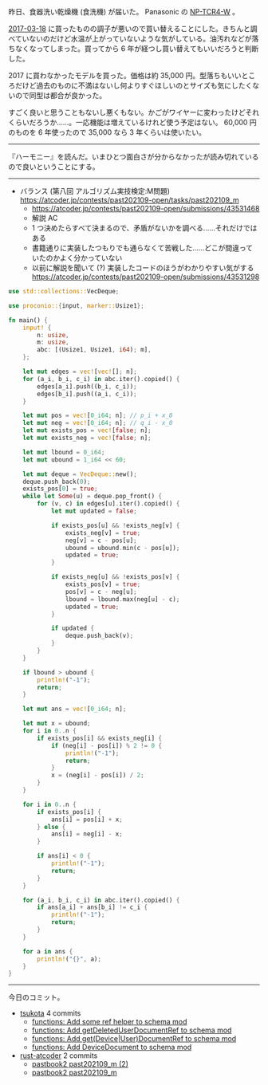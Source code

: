 昨日、食器洗い乾燥機 (食洗機) が届いた。 Panasonic の [NP-TCR4-W](https://panasonic.jp/dish/products/NP-TCR4.html) 。

[2017-03-18] に買ったものの調子が悪いので買い替えることにした。きちんと調べていないのだけど水温が上がっていないような気がしている。油汚れなどが落ちなくなってしまった。買ってから 6 年が経つし買い替えてもいいだろうと判断した。

2017 に買わなかったモデルを買った。価格は約 35,000 円。型落ちもいいところだけど過去のものに不満はないし何よりすぐほしいのとサイズも気にしたくないので同型は都合が良かった。

すごく良いと思うこともないし悪くもない。かごがワイヤーに変わったけどそれくらいだろうか……。一応機能は増えているけれど使う予定はない。 60,000 円のものを 6 年使ったので 35,000 なら 3 年くらいは使いたい。

---

『ハーモニー』を読んだ。いまひとつ面白さが分からなかったが読み切れているので良いということにする。

---

- バランス (第八回 アルゴリズム実技検定:M問題)
  <https://atcoder.jp/contests/past202109-open/tasks/past202109_m>
  - <https://atcoder.jp/contests/past202109-open/submissions/43531468>
  - 解説 AC
  - 1 つ決めたらすべて決まるので、矛盾がないかを調べる……それだけではある
  - 書籍通りに実装したつもりでも通らなくて苦戦した……どこが間違っていたのかよく分かっていない
  - 以前に解説を聞いて (?) 実装したコードのほうがわかりやすい気がする
    <https://atcoder.jp/contests/past202109-open/submissions/43531298>

```rust
use std::collections::VecDeque;

use proconio::{input, marker::Usize1};

fn main() {
    input! {
        n: usize,
        m: usize,
        abc: [(Usize1, Usize1, i64); m],
    };

    let mut edges = vec![vec![]; n];
    for (a_i, b_i, c_i) in abc.iter().copied() {
        edges[a_i].push((b_i, c_i));
        edges[b_i].push((a_i, c_i));
    }

    let mut pos = vec![0_i64; n]; // p_i + x_0
    let mut neg = vec![0_i64; n]; // q_i - x_0
    let mut exists_pos = vec![false; n];
    let mut exists_neg = vec![false; n];

    let mut lbound = 0_i64;
    let mut ubound = 1_i64 << 60;

    let mut deque = VecDeque::new();
    deque.push_back(0);
    exists_pos[0] = true;
    while let Some(u) = deque.pop_front() {
        for (v, c) in edges[u].iter().copied() {
            let mut updated = false;

            if exists_pos[u] && !exists_neg[v] {
                exists_neg[v] = true;
                neg[v] = c - pos[u];
                ubound = ubound.min(c - pos[u]);
                updated = true;
            }

            if exists_neg[u] && !exists_pos[v] {
                exists_pos[v] = true;
                pos[v] = c - neg[u];
                lbound = lbound.max(neg[u] - c);
                updated = true;
            }

            if updated {
                deque.push_back(v);
            }
        }
    }

    if lbound > ubound {
        println!("-1");
        return;
    }

    let mut ans = vec![0_i64; n];

    let mut x = ubound;
    for i in 0..n {
        if exists_pos[i] && exists_neg[i] {
            if (neg[i] - pos[i]) % 2 != 0 {
                println!("-1");
                return;
            }
            x = (neg[i] - pos[i]) / 2;
        }
    }

    for i in 0..n {
        if exists_pos[i] {
            ans[i] = pos[i] + x;
        } else {
            ans[i] = neg[i] - x;
        }

        if ans[i] < 0 {
            println!("-1");
            return;
        }
    }

    for (a_i, b_i, c_i) in abc.iter().copied() {
        if ans[a_i] + ans[b_i] != c_i {
            println!("-1");
            return;
        }
    }

    for a in ans {
        println!("{}", a);
    }
}
```

---

今日のコミット。

- [tsukota](https://github.com/bouzuya/tsukota) 4 commits
  - [functions: Add some ref helper to schema mod](https://github.com/bouzuya/tsukota/commit/9763084dd6ddbe1030d06c53d1a355f270524ba8)
  - [functions: Add getDeletedUserDocumentRef to schema mod](https://github.com/bouzuya/tsukota/commit/77a456f66fc0bbf03517f0a8d52a0411f57cef47)
  - [functions: Add get(Device|User)DocumentRef to schema mod](https://github.com/bouzuya/tsukota/commit/c66c0cfbea390d97eeb8e207eff0fd3a0e88d2d8)
  - [functions: Add DeviceDocument to schema mod](https://github.com/bouzuya/tsukota/commit/53166921840a0e5fbb08f741e26240dd1362f1f3)
- [rust-atcoder](https://github.com/bouzuya/rust-atcoder) 2 commits
  - [pastbook2 past202109_m (2)](https://github.com/bouzuya/rust-atcoder/commit/dda0e262ecd6c7b9d80472ad198a8e8986eadd2b)
  - [pastbook2 past202109_m](https://github.com/bouzuya/rust-atcoder/commit/173adcd9a4f6b1ee13ba83e42e46ddf38a492511)

[2017-03-18]: https://blog.bouzuya.net/2017/03/18/
